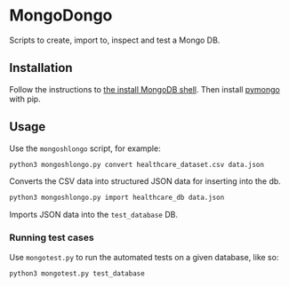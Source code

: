 
# MongoDongo

Scripts to create, import to, inspect and test a Mongo DB.

## Installation

Follow the instructions to [the install MongoDB shell](https://www.mongodb.com/docs/manual/administration/install-community/).
Then install [pymongo](https://pymongo.readthedocs.io/en/stable/installation.html) with pip.

## Usage

Use the `mongoshlongo` script, for example:

```bash
python3 mongoshlongo.py convert healthcare_dataset.csv data.json
```
Converts the CSV data into structured JSON data for inserting into the db.

```bash
python3 mongoshlongo.py import healthcare_db data.json
```
Imports JSON data into the `test_database` DB.

### Running test cases

Use `mongotest.py` to run the automated tests on a given database, like so:
```bash
python3 mongotest.py test_database
```